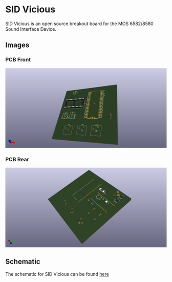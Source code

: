 # SID Vicious

SID Vicious is an open source breakout board for the MOS 6582/8580 Sound Interface Device.

## Images

### PCB Front

![Front](Images/SID%20Tester%20-%20Front.png)

### PCB Rear

![Rear](Images/SID%20Tester%20-%20Rear.png)

## Schematic

The schematic for SID Vicious can be found [here](pdfs/SID%20Tester.pdf)
